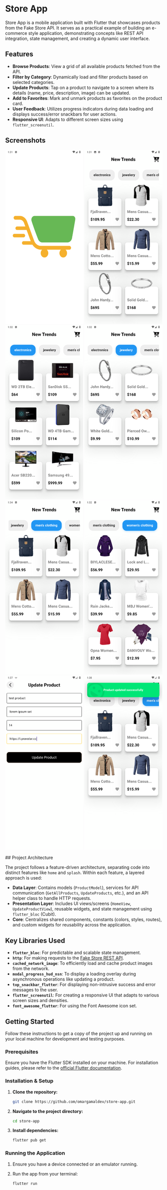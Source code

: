 # Store App

Store App is a mobile application built with Flutter that showcases products from the Fake Store API. It serves as a practical example of building an e-commerce style application, demonstrating concepts like REST API integration, state management, and creating a dynamic user interface.

## Features

- **Browse Products**: View a grid of all available products fetched from the API.
- **Filter by Category**: Dynamically load and filter products based on selected categories.
- **Update Products**: Tap on a product to navigate to a screen where its details (name, price, description, image) can be updated.
- **Add to Favorites**: Mark and unmark products as favorites on the product card.
- **User Feedback**: Utilizes progress indicators during data loading and displays success/error snackbars for user actions.
- **Responsive UI**: Adapts to different screen sizes using `flutter_screenutil`.

## Screenshots
<p align="center">
  <img src="assets/screenshots/splash.png" alt="Splash Screen" width="250"/>
  <img src="assets/screenshots/home.png" alt="Home Screen" width="250"/>
  <img src="assets/screenshots/electronics.png" alt="Loading Indicator" width="250"/>
  <img src="assets/screenshots/jewelery.png" alt="Jewelery Screen" width="250"/>
  <img src="assets/screenshots/mens_clothing.png" alt="Men's Clothing Screen" width="250"/>
  <img src="assets/screenshots/womens_clothing.png" alt="Women's clothing Screen" width="250"/>
  <img src="assets/screenshots/update_product.png" alt="Update Product Screen" width="250"/>
  <img src="assets/screenshots/update_prodest_with_message.png" alt="Update Product with Message Screen" width="250"/>
</p>
## Project Architecture

The project follows a feature-driven architecture, separating code into distinct features like `home` and `splash`. Within each feature, a layered approach is used:

-   **Data Layer**: Contains models (`ProductModel`), services for API communication (`GetAllProducts`, `UpdateProducts`, etc.), and an API helper class to handle HTTP requests.
-   **Presentation Layer**: Includes UI views/screens (`HomeView`, `UpdateProductView`), reusable widgets, and state management using `flutter_bloc` (Cubit).
-   **Core**: Centralizes shared components, constants (colors, styles, routes), and custom widgets for reusability across the application.

## Key Libraries Used

-   **`flutter_bloc`**: For predictable and scalable state management.
-   **`http`**: For making requests to the [Fake Store REST API](https://fakestoreapi.com/).
-   **`cached_network_image`**: To efficiently load and cache product images from the network.
-   **`modal_progress_hud_nsn`**: To display a loading overlay during asynchronous operations like updating a product.
-   **`top_snackbar_flutter`**: For displaying non-intrusive success and error messages to the user.
-   **`flutter_screenutil`**: For creating a responsive UI that adapts to various screen sizes and densities.
-   **`font_awesome_flutter`**: For using the Font Awesome icon set.


## Getting Started

Follow these instructions to get a copy of the project up and running on your local machine for development and testing purposes.

### Prerequisites

Ensure you have the Flutter SDK installed on your machine. For installation guides, please refer to the [official Flutter documentation](https://flutter.dev/docs/get-started/install).

### Installation & Setup

1.  **Clone the repository:**
    ```sh
    git clone https://github.com/omargamaldev/store-app.git
    ```

2.  **Navigate to the project directory:**
    ```sh
    cd store-app
    ```

3.  **Install dependencies:**
    ```sh
    flutter pub get
    ```

### Running the Application

1.  Ensure you have a device connected or an emulator running.

2.  Run the app from your terminal:
    ```sh
    flutter run